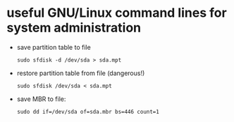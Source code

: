 useful GNU/Linux command lines for system administration
========================================================

 * save partition table to file
 
   ```
   sudo sfdisk -d /dev/sda > sda.mpt
   ```
   
 * restore partition table from file (dangerous!)
 
   ```
   sudo sfdisk /dev/sda < sda.mpt
   ```

 * save MBR to file:

   ```
   sudo dd if=/dev/sda of=sda.mbr bs=446 count=1 
   ```

